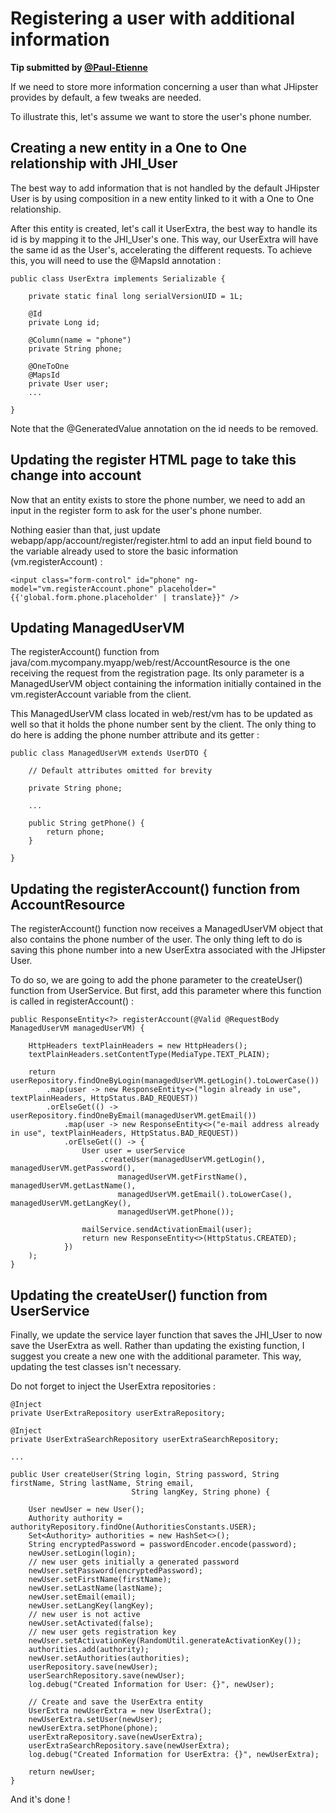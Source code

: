 # Registering a user with additional information

__Tip submitted by [@Paul-Etienne](https://github.com/Paul-Etienne)__

If we need to store more information concerning a user than what JHipster provides by default, a few tweaks are needed.

To illustrate this, let's assume we want to store the user's phone number.

## Creating a new entity in a One to One relationship with JHI_User

The best way to add information that is not handled by the default JHipster User is by using composition in a new entity linked to it with a One to One relationship.

After this entity is created, let's call it UserExtra, the best way to handle its id is by mapping it to the JHI_User's one. This way, our UserExtra will have the same id as the User's, accelerating the different requests.
To achieve this, you will need to use the @MapsId annotation :

```
public class UserExtra implements Serializable {

    private static final long serialVersionUID = 1L;

    @Id
    private Long id;
    
    @Column(name = "phone")
    private String phone;

    @OneToOne
    @MapsId
    private User user;
    ...
    
}
```

Note that the @GeneratedValue annotation on the id needs to be removed.

## Updating the register HTML page to take this change into account

Now that an entity exists to store the phone number, we need to add an input in the register form to ask for the user's phone number.

Nothing easier than that, just update webapp/app/account/register/register.html to add an input field bound to the variable already used to store the basic information (vm.registerAccount) :

```
<input class="form-control" id="phone" ng-model="vm.registerAccount.phone" placeholder="{{'global.form.phone.placeholder' | translate}}" />
```

## Updating ManagedUserVM

The registerAccount() function from java/com.mycompany.myapp/web/rest/AccountResource is the one receiving the request from the registration page.
Its only parameter is a ManagedUserVM object containing the information initially contained in the vm.registerAccount variable from the client.

This ManagedUserVM class located in web/rest/vm has to be updated as well so that it holds the phone number sent by the client. The only thing to do here is adding the phone number attribute and its getter :

```
public class ManagedUserVM extends UserDTO {

    // Default attributes omitted for brevity
    
    private String phone;
    
    ...
    
    public String getPhone() {
        return phone;
    }
    
}
```

## Updating the registerAccount() function from AccountResource

The registerAccount() function now receives a ManagedUserVM object that also contains the phone number of the user. The only thing left to do is saving this phone number into a new UserExtra associated with the JHipster User.

To do so, we are going to add the phone parameter to the createUser() function from UserService. But first, add this parameter where this function is called in registerAccount() :

```
public ResponseEntity<?> registerAccount(@Valid @RequestBody ManagedUserVM managedUserVM) {

    HttpHeaders textPlainHeaders = new HttpHeaders();
    textPlainHeaders.setContentType(MediaType.TEXT_PLAIN);

    return userRepository.findOneByLogin(managedUserVM.getLogin().toLowerCase())
        .map(user -> new ResponseEntity<>("login already in use", textPlainHeaders, HttpStatus.BAD_REQUEST))
        .orElseGet(() -> userRepository.findOneByEmail(managedUserVM.getEmail())
            .map(user -> new ResponseEntity<>("e-mail address already in use", textPlainHeaders, HttpStatus.BAD_REQUEST))
            .orElseGet(() -> {
                User user = userService
                    .createUser(managedUserVM.getLogin(), managedUserVM.getPassword(),
                        managedUserVM.getFirstName(), managedUserVM.getLastName(),
                        managedUserVM.getEmail().toLowerCase(), managedUserVM.getLangKey(),
                        managedUserVM.getPhone());

                mailService.sendActivationEmail(user);
                return new ResponseEntity<>(HttpStatus.CREATED);
            })
    );
}
```

## Updating the createUser() function from UserService

Finally, we update the service layer function that saves the JHI_User to now save the UserExtra as well. Rather than updating the existing function, I suggest you create a new one with the additional parameter. This way, updating the test classes isn't necessary.

Do not forget to inject the UserExtra repositories :

```
@Inject
private UserExtraRepository userExtraRepository;

@Inject
private UserExtraSearchRepository userExtraSearchRepository;

...

public User createUser(String login, String password, String firstName, String lastName, String email,
                           String langKey, String phone) {

    User newUser = new User();
    Authority authority = authorityRepository.findOne(AuthoritiesConstants.USER);
    Set<Authority> authorities = new HashSet<>();
    String encryptedPassword = passwordEncoder.encode(password);
    newUser.setLogin(login);
    // new user gets initially a generated password
    newUser.setPassword(encryptedPassword);
    newUser.setFirstName(firstName);
    newUser.setLastName(lastName);
    newUser.setEmail(email);
    newUser.setLangKey(langKey);
    // new user is not active
    newUser.setActivated(false);
    // new user gets registration key
    newUser.setActivationKey(RandomUtil.generateActivationKey());
    authorities.add(authority);
    newUser.setAuthorities(authorities);
    userRepository.save(newUser);
    userSearchRepository.save(newUser);
    log.debug("Created Information for User: {}", newUser);

    // Create and save the UserExtra entity
    UserExtra newUserExtra = new UserExtra();
    newUserExtra.setUser(newUser);
    newUserExtra.setPhone(phone);
    userExtraRepository.save(newUserExtra);
    userExtraSearchRepository.save(newUserExtra);
    log.debug("Created Information for UserExtra: {}", newUserExtra);

    return newUser;
}
```

And it's done !
